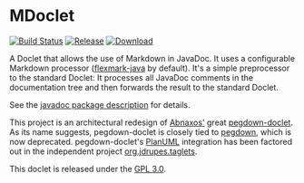 MDoclet
=======

[![Build Status](https://travis-ci.org/mnlipp/org.jdrupes.mdoclet.svg?branch=master)](https://travis-ci.org/mnlipp/org.jdrupes.mdoclet)
[![Release](https://jitpack.io/v/mnlipp/org.jdrupes.mdoclet.svg)](https://jitpack.io/#mnlipp/org.jdrupes.mdoclet)
[![Download](https://api.bintray.com/packages/mnlipp/org.jdrupes/mdoclet-doclet/images/download.svg) ](https://bintray.com/mnlipp/org.jdrupes/mdoclet-doclet/_latestVersion)

A Doclet that allows the use of Markdown in JavaDoc. It uses a configurable 
Markdown processor
([flexmark-java](https://github.com/vsch/flexmark-java) by default). 
It's a simple preprocessor to the standard Doclet: It processes all JavaDoc 
comments in the documentation tree and then forwards the result to the 
standard Doclet.

See the [javadoc package description](https://mnlipp.github.io/org.jdrupes.mdoclet/javadoc/)
for details. 

This project is an architectural redesign of 
[Abnaxos'](https://github.com/Abnaxos) 
great [pegdown-doclet](https://github.com/Abnaxos/pegdown-doclet). As its
name suggests, pegdown-doclet is closely tied to 
[pegdown](https://github.com/sirthias/pegdown), which is now
deprecated. pegdown-doclet's [PlanUML](http://plantuml.com/) 
integration has been factored out in the independent project 
[org.jdrupes.taglets](https://github.com/mnlipp/org.jdrupes.taglets).

This doclet is released under the
[GPL 3.0](http://www.gnu.org/licenses/gpl-3.0-standalone.html).

